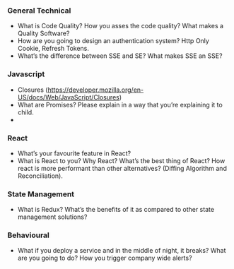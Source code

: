 ### General Technical
- What is Code Quality? How you asses the code quality? What makes a Quality Software?
- How are you going to design an authentication system? Http Only Cookie, Refresh Tokens.
- What’s the difference between SSE and SE? What makes SSE an SSE?

### Javascript
- Closures (https://developer.mozilla.org/en-US/docs/Web/JavaScript/Closures)
- What are Promises? Please explain in a way that you’re explaining it to child.
- 
### React
- What’s your favourite feature in React?
- What is React to you? Why React? What’s the best thing of React? How react is more performant than other alternatives? (Diffing Algorithm and Reconciliation).

### State Management
- What is Redux? What’s the benefits of it as compared to other state management solutions?

### Behavioural
- What if you deploy a service and in the middle of night, it breaks? What are you going to do? How you trigger company wide alerts?
